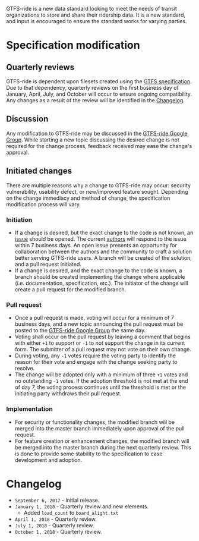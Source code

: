 GTFS-ride is a new data standard looking to meet the needs of transit organizations to store and share their ridership data. It is a new standard, and input is encouraged to ensure the standard works for varying parties.

# Specification modification

## Quarterly reviews
GTFS-ride is dependent upon filesets created using the [GTFS specification](https://github.com/google/transit/tree/master/gtfs). Due to that dependency, quarterly reviews on the first business day of January, April, July, and October will occur to ensure ongoing compatibility. Any changes as a result of the review will be identified in the [Changelog](CHANGES.md#changelog).

## Discussion
Any modification to GTFS-ride may be discussed in the [GTFS-ride Google Group](https://groups.google.com/forum/#!forum/gtfs-ride). While starting a new topic discussing the desired change is not required for the change process, feedback received may ease the change's approval. 

## Initiated changes
There are multiple reasons why a change to GTFS-ride may occur: security vulnerability, usability defect, or new/improved feature sought. Depending on the change immediacy and method of change, the specification modification process will vary.

### Initiation
* If a change is desired, but the exact change to the code is not known, an [issue](https://github.com/ODOT-PTS/GTFS-ride/issues) should be opened. The current [authors](AUTHORS) will respond to the issue within 7 business days. An open issue presents an opportunity for collaboration between the authors and the community to craft a solution better serving GTFS-ride users. A branch will be created of the solution, and a pull request initiated.
* If a change is desired, and the exact change to the code is known, a branch should be created implementing the change where applicable (i.e. documentation, specification, etc.). The initiator of the change will create a pull request for the modified branch.

### Pull request
* Once a pull request is made, voting will occur for a minimum of 7 business days, and a new topic announcing the pull request must be posted to the [GTFS-ride Google Group](https://groups.google.com/forum/#!forum/gtfs-ride) the same day.
* Voting shall occur on the pull request by leaving a comment that begins with either `+1` to support or `-1` to not support the change in its current form. The submitter of a pull request may not vote on their own change.
* During voting, any `-1` votes require the voting party to identify the reason for their vote and engage with the change seeking party to resolve.
* The change will be adopted only with a minimum of three `+1` votes and no outstanding `-1` votes. If the adoption threshold is not met at the end of day 7, the voting process continues until the threshold is met or the initiating party withdraws their pull request.

### Implementation
* For security or functionality changes, the modified branch will be merged into the master branch immediately upon approval of the pull request.
* For feature creation or enhancement changes, the modified branch will be merged into the master branch during the next quarterly review. This is done to provide some stability to the specification to ease development and adoption.

# Changelog

* `September 6, 2017` - Initial release.
* `January 1, 2018` - Quarterly review and new elements.
  * Added `load_count` to `board_alight.txt`
* `April 1, 2018` - Quarterly review.
* `July 1, 2018` - Quarterly review.
* `October 1, 2018` - Quarterly review.
